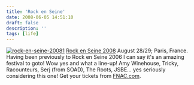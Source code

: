 ```yaml
---
title: 'Rock en Seine'
date: 2008-06-05 14:51:10
draft: false
description: ''
tags: [life]
---
```


[![](/shared/2008/06/rock-en-seine-20081.jpg "rock-en-seine-20081")](/shared/2008/06/rock-en-seine-20081.jpg)[](http://www.rockenseine.com/#/home/) [Rock en Seine 2008](http://www.rockenseine.com/#/home/) August 28/29; Paris, France. Having been previously to Rock en Seine 2006 I can say it's an amazing festival to goto! Wow yes and what a line-up! Amy Winehouse, Tricky, Racounteurs, Serj (from SOAD), The Roots, JSBE... yes seriously considering this one! Get your tickets from [FNAC.com](http://www.fnacspectacles.com/recherche/rechercheRapide.do?fc=cf&searchCategory=show&search=rock+en+seine).